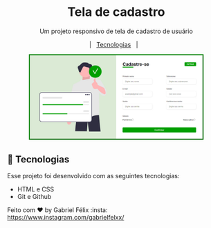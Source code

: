 <h1 align="center"> Tela de cadastro </h1>

<p align="center">
Um projeto responsivo de tela de cadastro de usuário <br/>
</p>

<p align="center">
  |&nbsp;&nbsp;&nbsp;<a href="#-tecnologias">Tecnologias</a>&nbsp;&nbsp;&nbsp;|&nbsp;&nbsp;&nbsp;


<br>

<p align="center">
  <img alt="Cadastro" src="./.github/preview.jpg" width="80%">
</p>

## 🚀 Tecnologias

Esse projeto foi desenvolvido com as seguintes tecnologias:

- HTML e CSS
- Git e Github



Feito com ♥ by Gabriel Félix :insta: https://www.instagram.com/gabrielfelxx/